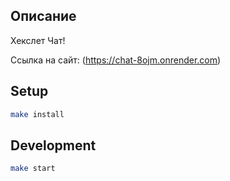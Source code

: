 ## Описание

Хекслет Чат!

Ссылка на сайт: (https://chat-8ojm.onrender.com)


## Setup

```bash
make install
```

## Development

```bash
make start
```


